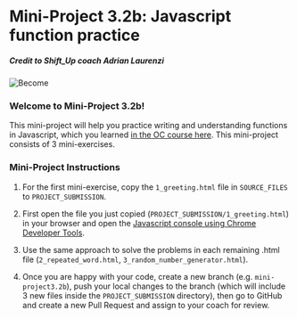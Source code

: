 # Mini-Project 3.2b: Javascript function practice

##### Credit to Shift_Up coach Adrian Laurenzi
![Become](https://avatars2.githubusercontent.com/u/38302861?s=200&v=4)

### Welcome to Mini-Project 3.2b!

This mini-project will help you practice writing and understanding functions in Javascript, which you learned [in the OC course here](https://openclassrooms.com/en/courses/5664271-learn-programming-with-javascript/6056621-understand-parameters-and-return-values#r-6853721). This mini-project consists of 3 mini-exercises.

### Mini-Project Instructions

1. For the first mini-exercise, copy the `1_greeting.html` file in `SOURCE_FILES` to `PROJECT_SUBMISSION`.

1. First open the file you just copied (`PROJECT_SUBMISSION/1_greeting.html`) in your browser and open the [Javascript console using Chrome Developer Tools](https://developers.google.com/web/tools/chrome-devtools/console).  

1. Use the same approach to solve the problems in each remaining .html  file (`2_repeated_word.html`, `3_random_number_generator.html`).

1. Once you are happy with your code, create a new branch (e.g. `mini-project3.2b`), push your local changes to the branch (which will include 3 new files inside the `PROJECT_SUBMISSION` directory), then go to GitHub and create a new Pull Request and assign to your coach for review.

